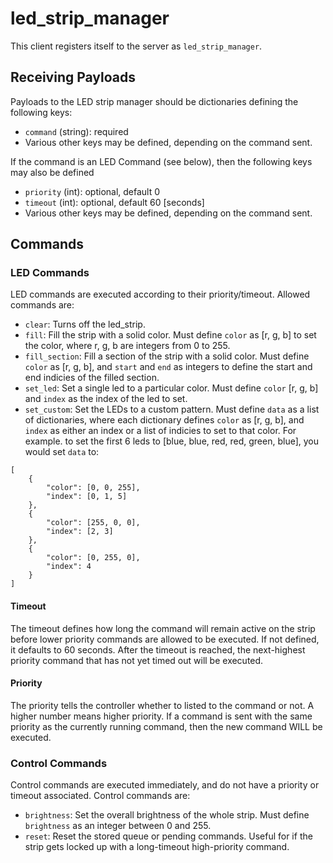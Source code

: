 # led_strip_manager

This client registers itself to the server as `led_strip_manager`.

## Receiving Payloads
Payloads to the LED strip manager should be dictionaries defining the following keys:
- `command` (string): required
- Various other keys may be defined, depending on the command sent.

If the command is an LED Command (see below), then the following keys may also be defined
- `priority` (int): optional, default 0
- `timeout` (int): optional, default 60 [seconds]
- Various other keys may be defined, depending on the command sent.

## Commands

### LED Commands
LED commands are executed according to their priority/timeout. Allowed commands are:
- `clear`: Turns off the led_strip.
- `fill`: Fill the strip with a solid color. Must define `color` as [r, g, b] to set the color, where r, g, b are integers from 0 to 255.
- `fill_section`: Fill a section of the strip with a solid color. Must define `color` as [r, g, b], and `start` and `end` as integers to define the start and end indicies of the filled section.
- `set_led`: Set a single led to a particular color. Must define `color` [r, g, b] and `index` as the index of the led to set.
- `set_custom`: Set the LEDs to a custom pattern. Must define `data` as a list of dictionaries, where each dictionary defines `color` as [r, g, b], and `index` as either an index or a list of indicies to set to that color. For example. to set the first 6 leds to [blue, blue, red, red, green, blue], you would set `data` to:
```
[
    {
        "color": [0, 0, 255],
        "index": [0, 1, 5]
    },
    {
        "color": [255, 0, 0],
        "index": [2, 3]
    },
    {
        "color": [0, 255, 0],
        "index": 4
    }
]
```

#### Timeout
The timeout defines how long the command will remain active on the strip before lower priority commands are allowed to be executed. If not defined, it defaults to 60 seconds. After the timeout is reached, the next-highest priority command that has not yet timed out will be executed.

#### Priority
The priority tells the controller whether to listed to the command or not. A higher number means higher priority. If a command is sent with the same priority as the currently running command, then the new command WILL be executed.

### Control Commands
Control commands are executed immediately, and do not have a priority or timeout associated. Control commands are:
- `brightness`: Set the overall brightness of the whole strip. Must define `brightness` as an integer between 0 and 255.
- `reset`: Reset the stored queue or pending commands. Useful for if the strip gets locked up with a long-timeout high-priority command.